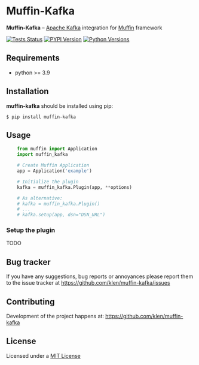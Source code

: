 # Muffin-Kafka

**Muffin-Kafka** – [Apache Kafka](https://kafka.apache.org) integration for [Muffin](https://klen.github.io/muffin) framework

[![Tests Status](https://github.com/klen/muffin-kafka/workflows/tests/badge.svg)](https://github.com/klen/muffin-kafka/actions)
[![PYPI Version](https://img.shields.io/pypi/v/muffin-kafka)](https://pypi.org/project/muffin-kafka/)
[![Python Versions](https://img.shields.io/pypi/pyversions/muffin-kafka)](https://pypi.org/project/muffin-kafka/)

## Requirements

* python >= 3.9

## Installation

**muffin-kafka** should be installed using pip:

```shell
$ pip install muffin-kafka
```

## Usage

```python
    from muffin import Application
    import muffin_kafka

    # Create Muffin Application
    app = Application('example')

    # Initialize the plugin
    kafka = muffin_kafka.Plugin(app, **options)

    # As alternative:
    # kafka = muffin_kafka.Plugin()
    # ...
    # kafka.setup(app, dsn="DSN_URL")

```

### Setup the plugin

TODO

## Bug tracker

If you have any suggestions, bug reports or annoyances please report them to
the issue tracker at https://github.com/klen/muffin-kafka/issues


## Contributing

Development of the project happens at: https://github.com/klen/muffin-kafka


## License

Licensed under a [MIT License](http://opensource.org/licenses/MIT)
